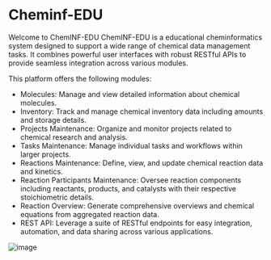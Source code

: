 # Cheminf-EDU
 
Welcome to ChemINF-EDU
ChemINF-EDU is a educational cheminformatics system designed to support a wide range of chemical data management tasks. It combines powerful user interfaces with robust RESTful APIs to provide seamless integration across various modules.

This platform offers the following modules:

* Molecules: Manage and view detailed information about chemical molecules.
* Inventory: Track and manage chemical inventory data including amounts and storage details.
* Projects Maintenance: Organize and monitor projects related to chemical research and analysis.
* Tasks Maintenance: Manage individual tasks and workflows within larger projects.
* Reactions Maintenance: Define, view, and update chemical reaction data and kinetics.
* Reaction Participants Maintenance: Oversee reaction components including reactants, products, and catalysts with their respective stoichiometric details.
* Reaction Overview: Generate comprehensive overviews and chemical equations from aggregated reaction data.
* REST API: Leverage a suite of RESTful endpoints for easy integration, automation, and data sharing across various applications.

![image](https://github.com/user-attachments/assets/94137914-9bfa-4b01-b835-911885278c1e)
